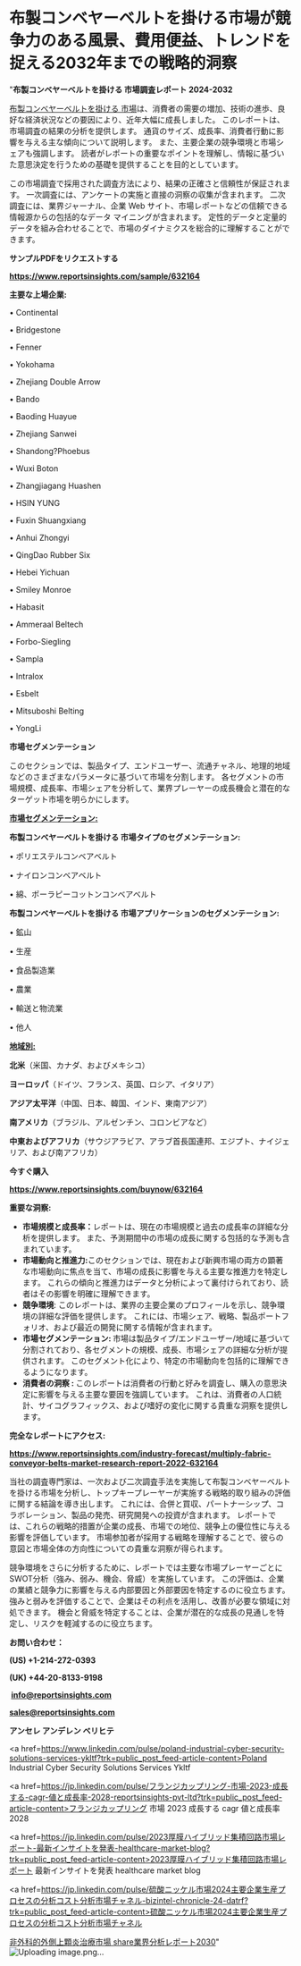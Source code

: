 # 布製コンベヤーベルトを掛ける市場が競争力のある風景、費用便益、トレンドを捉える2032年までの戦略的洞察

"<strong>布製コンベヤーベルトを掛ける 市場調査レポート 2024-2032</strong>

<a href=https://www.reportsinsights.com/sample/632164>布製コンベヤーベルトを掛ける 市場</a>は、消費者の需要の増加、技術の進歩、良好な経済状況などの要因により、近年大幅に成長しました。 このレポートは、市場調査の結果の分析を提供します。 通貨のサイズ、成長率、消費者行動に影響を与える主な傾向について説明します。 また、主要企業の競争環境と市場シェアも強調します。 読者がレポートの重要なポイントを理解し、情報に基づいた意思決定を行うための基礎を提供することを目的としています。

この市場調査で採用された調査方法により、結果の正確さと信頼性が保証されます。 一次調査には、アンケートの実施と直接の洞察の収集が含まれます。 二次調査には、業界ジャーナル、企業 Web サイト、市場レポートなどの信頼できる情報源からの包括的なデータ マイニングが含まれます。 定性的データと定量的データを組み合わせることで、市場のダイナミクスを総合的に理解することができます。

<strong><b>サンプルPDFをリクエストする</b></strong>

<a href=https://www.reportsinsights.com/sample/632164><strong><u>https://www.reportsinsights.com/sample/632164</u></strong></a>

<strong>主要な上場企業:</strong>

• Continental

• Bridgestone

• Fenner

• Yokohama

• Zhejiang Double Arrow

• Bando

• Baoding Huayue

• Zhejiang Sanwei

• Shandong?Phoebus

• Wuxi Boton

• Zhangjiagang Huashen

• HSIN YUNG

• Fuxin Shuangxiang

• Anhui Zhongyi

• QingDao Rubber Six

• Hebei Yichuan

• Smiley Monroe

• Habasit

• Ammeraal Beltech

• Forbo-Siegling

• Sampla

• Intralox

• Esbelt

• Mitsuboshi Belting

• YongLi

<strong>市場セグメンテーション</strong>

このセクションでは、製品タイプ、エンドユーザー、流通チャネル、地理的地域などのさまざまなパラメータに基づいて市場を分割します。 各セグメントの市場規模、成長率、市場シェアを分析して、業界プレーヤーの成長機会と潜在的なターゲット市場を明らかにします。

<strong><u>市場セグメンテーション</u></strong><strong><u>:</u></strong>

<strong>布製コンベヤーベルトを掛ける 市場タイプのセグメンテーション:</strong>

• ポリエステルコンベアベルト

• ナイロンコンベアベルト

• 綿、ポーラピーコットンコンベアベルト

<strong>布製コンベヤーベルトを掛ける 市場アプリケーションのセグメンテーション:</strong>

• 鉱山

• 生産

• 食品製造業

• 農業

• 輸送と物流業

• 他人

<strong><u>地域別</u></strong><strong><u>:</u></strong>

<strong>北米</strong>（米国、カナダ、およびメキシコ）

<strong>ヨーロッパ</strong>（ドイツ、フランス、英国、ロシア、イタリア）

<strong>アジア太平洋</strong>（中国、日本、韓国、インド、東南アジア）

<strong>南アメリカ</strong>（ブラジル、アルゼンチン、コロンビアなど）

<strong>中東およびアフリカ</strong>（サウジアラビア、アラブ首長国連邦、エジプト、ナイジェリア、および南アフリカ）

<strong>今すぐ購入</strong>

<a href=https://www.reportsinsights.com/buynow/632164><strong><u>https://www.reportsinsights.com/buynow/632164</u></strong></a>

<strong>重要な洞察:</strong>
<ul>
  <li><strong>市場規模と成長率：</strong>レポートは、現在の市場規模と過去の成長率の詳細な分析を提供します。 また、予測期間中の市場の成長に関する包括的な予測も含まれています。</li>
  <li><strong>市場動向と推進力:</strong>このセクションでは、現在および新興市場の両方の顕著な市場動向に焦点を当て、市場の成長に影響を与える主要な推進力を特定します。 これらの傾向と推進力はデータと分析によって裏付けられており、読者はその影響を明確に理解できます。</li>
  <li><strong>競争環境</strong>: このレポートは、業界の主要企業のプロフィールを示し、競争環境の詳細な評価を提供します。 これには、市場シェア、戦略、製品ポートフォリオ、および最近の開発に関する情報が含まれます。</li>
  <li><strong>市場セグメンテーション: </strong>市場は製品タイプ/エンドユーザー/地域に基づいて分割されており、各セグメントの規模、成長、市場シェアの詳細な分析が提供されます。 このセグメント化により、特定の市場動向を包括的に理解できるようになります。</li>
  <li><strong>消費者の洞察 : </strong>このレポートは消費者の行動と好みを調査し、購入の意思決定に影響を与える主要な要因を強調しています。 これは、消費者の人口統計、サイコグラフィックス、および嗜好の変化に関する貴重な洞察を提供します。</li>
</ul>
<strong>完全なレポートにアクセス:</strong>

<a href=https://www.reportsinsights.com/industry-forecast/multiply-fabric-conveyor-belts-market-research-report-2022-632164><strong><u><b>https://www.reportsinsights.com/industry-forecast/multiply-fabric-conveyor-belts-market-research-report-2022-632164</b></u></strong></a>

当社の調査専門家は、一次および二次調査手法を実施して布製コンベヤーベルトを掛ける市場を分析し、トップキープレーヤーが実施する戦略的取り組みの評価に関する結論を導き出します。 これには、合併と買収、パートナーシップ、コラボレーション、製品の発売、研究開発への投資が含まれます。 レポートでは、これらの戦略的措置が企業の成長、市場での地位、競争上の優位性に与える影響を評価しています。 市場参加者が採用する戦略を理解することで、彼らの意図と市場全体の方向性についての貴重な洞察が得られます。

競争環境をさらに分析するために、レポートでは主要な市場プレーヤーごとにSWOT分析（強み、弱み、機会、脅威）を実施しています。 この評価は、企業の業績と競争力に影響を与える内部要因と外部要因を特定するのに役立ちます。 強みと弱みを評価することで、企業はその利点を活用し、改善が必要な領域に対処できます。 機会と脅威を特定することは、企業が潜在的な成長の見通しを特定し、リスクを軽減するのに役立ちます。

<strong>お問い合わせ：</strong>

<strong>(US) +1-214-272-0393</strong>

<strong>(UK) +44-20-8133-9198</strong>

<strong> </strong><a href=info@reportsinsights.com><strong><u>info@reportsinsights.com</u></strong></a>

<a href=sales@reportsinsights.com><strong><u>sales@reportsinsights.com</u></strong></a>

<strong>アンセレ アンデレン ベリヒテ</strong>

<a href=https://www.linkedin.com/pulse/poland-industrial-cyber-security-solutions-services-ykltf?trk=public_post_feed-article-content>Poland Industrial Cyber Security Solutions Services Ykltf</a>

<a href=https://jp.linkedin.com/pulse/フランジカップリング-市場-2023-成長する-cagr-値と成長率-2028-reportsinsights-pvt-ltd?trk=public_post_feed-article-content>フランジカップリング 市場 2023 成長する cagr 値と成長率 2028</a>

<a href=https://jp.linkedin.com/pulse/2023厚膜ハイブリッド集積回路市場レポート-最新インサイトを発表-healthcare-market-blog?trk=public_post_feed-article-content>2023厚膜ハイブリッド集積回路市場レポート 最新インサイトを発表 healthcare market blog</a>

<a href=https://jp.linkedin.com/pulse/硫酸ニッケル市場2024主要企業生産プロセスの分析コスト分析市場チャネル-bizintel-chronicle-24-datrf?trk=public_post_feed-article-content>硫酸ニッケル市場2024主要企業生産プロセスの分析コスト分析市場チャネル</a>

<a href=https://www.linkedin.com/pulse/非外科的外側上顆炎治療市場-share業界分析レポート2030-infopulse-daily-360-eoj9f/>非外科的外側上顆炎治療市場 share業界分析レポート2030</a>"
![Uploading image.png…]()
